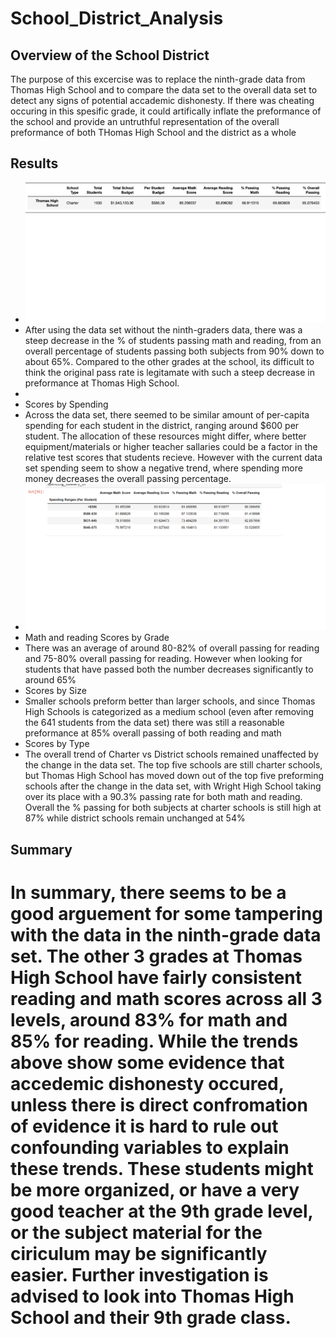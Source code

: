 # School_District_Analysis
## Overview of the School District 
  The purpose of this excercise was to replace the ninth-grade data from Thomas High School and to compare the data set to the overall data set to detect any signs of potential accademic dishonesty. If there was cheating occuring in this spesific grade, it could artifically inflate the preformance of the school and provide an untruthful representation of the overall preformance of both THomas High School and the district as a whole
## Results
* ![thomas](/Resources/thomas.png)
*   After using the data set without the ninth-graders data, there was a steep decrease in the % of students passing math and reading, from an overall percentage of students passing both subjects from 90% down to about 65%. Compared to the other grades at the school, its difficult to think the original pass rate is legitamate with such a steep decrease in preformance at Thomas High School.
*   
* Scores by Spending
*   Across the data set, there seemed to be similar amount of per-capita spending for each student in the district, ranging around $600 per student. The allocation of these resources might differ, where better equipment/materials or higher teacher sallaries could be a factor in the relative test scores that students recieve. However with the current data set spending seem to show a negative trend, where spending more money decreases the overall passing percentage. 
* ![4.1spending](/Resources/4.1spending.png)
* Math and reading Scores by Grade
*   There was an average of around 80-82% of overall passing for reading and 75-80% overall passing for reading. However when looking for students that have passed both the number decreases significantly to around 65%
* Scores by Size
*   Smaller schools preform better than larger schools, and since Thomas High Schools is categorized as a medium school (even after removing the 641 students from the data set) there was still a reasonable preformance at 85% overall passing of both reading and math
* Scores by Type
*   The overall trend of Charter vs District schools remained unaffected by the change in the data set. The top five schools are still charter schools, but Thomas High School has moved down out of the top five preforming schools after the change in the data set, with Wright High School taking over its place with a 90.3% passing rate for both math and reading. Overall the % passing for both subjects at charter schools is still high at 87% while district schools remain unchanged at 54%
## Summary
#   In summary, there seems to be a good arguement for some tampering with the data in the ninth-grade data set. The other 3 grades at Thomas High School have fairly consistent reading and math scores across all 3 levels, around 83% for math and 85% for reading. While the trends above show some evidence that accedemic dishonesty occured, unless there is direct confromation of evidence it is hard to rule out confounding variables to explain these trends. These students might be more organized, or have a very good teacher at the 9th grade level, or the subject material for the ciriculum may be significantly easier. Further investigation is advised to look into Thomas High School and their 9th grade class.

